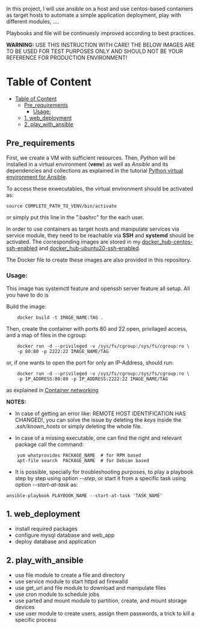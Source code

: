 In this project, I will use ansible on a host and use centos-based containers as target hosts to automate a simple application deployment, play with different modules, ....

Playbooks and file will be continuesly improved according to best practices. 


__WARNING:__ USE THIS INSTRUCTION WITH CARE! THE BELOW IMAGES ARE TO BE USED FOR TEST PURPOSES ONLY AND SHOULD NOT BE YOUR REFERENCE FOR PRODUCTION ENVIRONMENT!

# Table of Content

- [Table of Content](#table-of-content)
  - [Pre_requirements](#pre_requirements)
    - [Usage:](#usage)
  - [1. web_deployment](#1-web_deployment)
  - [2. play_with_ansible](#2-play_with_ansible)

## Pre_requirements
First, we create a VM with sufficient resources. Then, *Python* will be installed in a virtual environment (**venv**) as well as *Ansible* and its dependencies and collections as explained in the tutorial [Python virtual environment for Ansible](https://www.redhat.com/sysadmin/python-venv-ansible).

To access these exwecutables, the virtual environment should be activated as:
```
source COMPLETE_PATH_TO_VENV/bin/activate
```

or simply put this line in the ".bashrc" for the each user.

In order to use containers as target hosts and manipulate services via service module, they need to be reachable via **SSH** and **systemd** should be activated. The corresponding images are stored in my [docker_hub-centos-ssh-enabled](https://hub.docker.com/r/mohammad67/centos-ssh-enabled) and [docker_hub-ubuntu20-ssh-enabled](https://hub.docker.com/r/mohammad67/ubuntu20-ssh-enabled).

The Docker file to create these images are also provided in this repository.

### Usage:
This image has systemctl feature and openssh server feature all setup. All you have to do is

Build the image:
```
    docker build -t IMAGE_NAME:TAG .
```

Then, create the container with ports 80 and 22 open, privilaged access, and a map of files in the cgroup:
```
    docker run -d --privileged -v /sys/fs/cgroup:/sys/fs/cgroup:ro \
    -p 80:80 -p 2222:22 IMAGE_NAME/TAG 
```

or, if one wants to open the port for only an IP-Address, should run:
```
    docker run -d --privileged -v /sys/fs/cgroup:/sys/fs/cgroup:ro \
    -p IP_ADDRESS:80:80 -p IP_ADDRESS:2222:22 IMAGE_NAME/TAG 
```
as explained in [Container networking](https://docs.docker.com/config/containers/container-networking/)

__NOTES:__ 
- In case of getting an error like: REMOTE HOST IDENTIFICATION HAS CHANGED!, you can solve the issue by deleting the *keys* inside the *.ssh/known_hosts* or simply deleting the whole file.

- In case of a missing executable, one can find the right and relevant package call the command:
``` 
    yum whatprovides PACKAGE_NAME  # for RPM based
    apt-file search  PACKAGE_NAME  # for Debian based
```

- It is possible, specially for troubleshooting purposes, to play a playbook step by step using option *--step*, or start it from a specific task using option *--start-at-task* as:
```
ansible-playbook PLAYBOOK_NAME --start-at-task 'TASK_NAME'
```


## 1. web_deployment
- install required packages
- configure mysql database and web_app
- deploy database and application
## 2. play_with_ansible
- use file module to create a file and directory
- use service module to start httpd ad firewalld
- use get_url and file module to download and manipulate files
- use cron module to schedule jobs
- use parted and mount module to partition, create, and mount storage devices
- use user module to create users, assign them passwords, a trick to kill a specific process